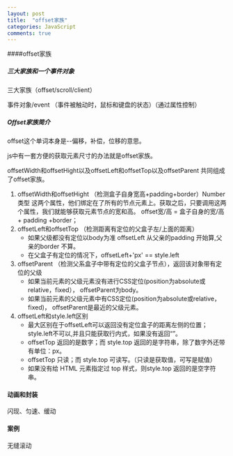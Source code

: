 ```yaml
---
layout: post
title:  "offset家族"
categories: JavaScript
comments: true
---
```

####offset家族
##### 三大家族和一个事件对象
三大家族（offset/scroll/client）

事件对象/event   （事件被触动时，鼠标和键盘的状态）（通过属性控制）
##### Offset家族简介
offset这个单词本身是--偏移，补偿，位移的意思。

js中有一套方便的获取元素尺寸的办法就是offset家族。

offsetWidth和offsetHight以及offsetLeft和offsetTop以及offsetParent
共同组成了offset家族。

1. offsetWidth和offsetHight （检测盒子自身宽高+padding+border）Number类型
这两个属性，他们绑定在了所有的节点元素上。获取之后，只要调用这两个属性，我们就能够获取元素节点的宽和高。
offset宽/高  =  盒子自身的宽/高 + padding +border；
2. offsetLeft和offsetTop  （检测距离有定位的父盒子左/上面的距离）
    - 如果父级都没有定位以body为准
    offsetLeft 从父亲的padding 开始算,父亲的border 不算。
    - 在父盒子有定位的情况下，offsetLeft+'px' == style.left
3. offsetParent   （检测父系盒子中带有定位的父盒子节点），返回该对象带有定位的父级
    - 如果当前元素的父级元素没有进行CSS定位(position为absolute或relative，fixed），    offsetParent为body。
    - 如果当前元素的父级元素中有CSS定位(position为absolute或relative，fixed)，    offsetParent是最近的父级元素。
4. offsetLeft和style.left区别
    - 最大区别在于offsetLeft可以返回没有定位盒子的距离左侧的位置；style.left不可以,并且只能获取行内式，如果没有返回“”。
    - offsetTop 返回的是数字；而 style.top 返回的是字符串，除了数字外还带有单位：px。
    - offsetTop 只读；而 style.top 可读写。（只读是获取值，可写是赋值）
    - 如果没有给 HTML 元素指定过 top 样式，则style.top 返回的是空字符串。

#### 动画和封装
闪现、匀速、缓动
#### 案例
无缝滚动
